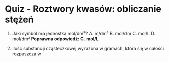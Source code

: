  # Quiz - Roztwory kwasów: obliczanie stężeń

1. Jaki symbol ma jednostka mol/dm³?
   A. m/dm³
   B. mol/dm
   C. mol/L
   D. mol/dm²
   **Poprawna odpowiedź: C. mol/L**

2. Ilość substancji cząsteczkowej wyrażona w gramach, która się w całości rozpuszcza w 